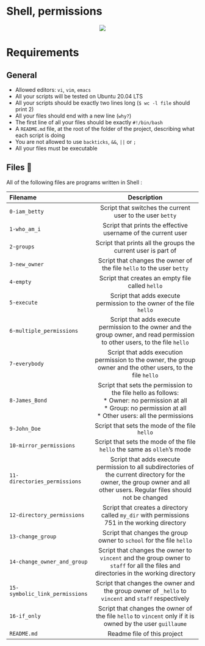 # Shell, permissions
<p align="center"><img src="https://www.oreilly.com/api/v2/epubs/9781788993197/files/assets/99c02f63-3014-4df0-8990-b9474944f298.jpg" /></p>

# Requirements
## General
* Allowed editors: `vi`, `vim`, `emacs`
* All your scripts will be tested on Ubuntu 20.04 LTS
* All your scripts should be exactly two lines long (`$ wc -l file` should print 2)
* All your files should end with a new line (`why?`)
* The first line of all your files should be exactly `#!/bin/bash`
* A `README.md` file, at the root of the folder of the project, describing what each script is doing
* You are not allowed to use `backticks`, `&&`, `||` or `;`
* All your files must be executable

## Files :scroll:
All of the following files are programs written in Shell :

|**Filename**|**Description**|
|:-------|:---------:|
|`0-iam_betty`|Script that switches the current user to the user `betty`|
|`1-who_am_i`|Script that prints the effective username of the current user|
|`2-groups`|Script that prints all the groups the current user is part of|
|`3-new_owner`|Script that changes the owner of the file `hello` to the user `betty`|
|`4-empty`|Script that creates an empty file called `hello`|
|`5-execute`|Script that adds execute permission to the owner of the file `hello`|
|`6-multiple_permissions`|Script that adds execute permission to the owner and the group owner, and read permission to other users, to the file `hello`|
|`7-everybody`|Script that adds execution permission to the owner, the group owner and the other users, to the file `hello`|
|`8-James_Bond`|Script that sets the permission to the file hello as follows:<br>* Owner: no permission at all<br>* Group: no permission at all<br>* Other users: all the permissions|
|`9-John_Doe`|Script that sets the mode of the file `hello`|
|`10-mirror_permissions`|Script that sets the mode of the file `hello` the same as `olleh`’s mode|
|`11-directories_permissions`|Script that adds execute permission to all subdirectories of the current directory for the owner, the group owner and all other users. Regular files should not be changed|
|`12-directory_permissions`|Script that creates a directory called `my_dir` with permissions 751 in the working directory|
|`13-change_group`|Script that changes the group owner to `school` for the file `hello`|
|`14-change_owner_and_group`|Script that changes the owner to `vincent` and the group owner to `staff` for all the files and directories in the working directory|
|`15-symbolic_link_permissions`|Script that changes the owner and the group owner of `_hello` to `vincent` and `staff` respectively|
|`16-if_only`|Script that changes the owner of the file `hello` to `vincent` only if it is owned by the user `guillaume`|
|`README.md`|Readme file of this project|
